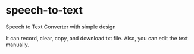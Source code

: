 # speech-to-text
Speech to Text Converter with simple design

It can record, clear, copy, and download txt file.
Also, you can edit the text manually.